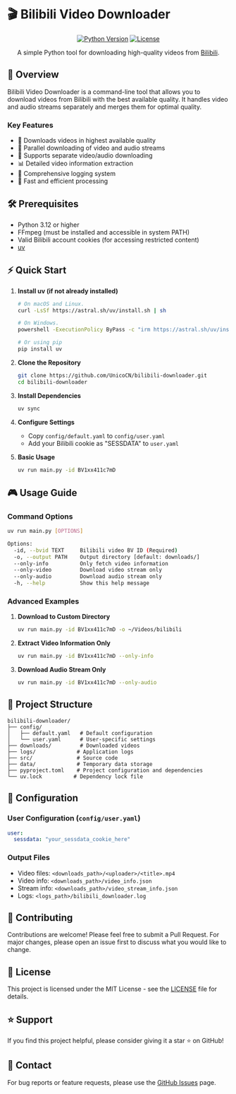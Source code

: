 # 🎬 Bilibili Video Downloader

<div align="center">

[![Python Version](https://img.shields.io/badge/python-3.12+-blue.svg)](https://www.python.org/downloads/)
[![License](https://img.shields.io/github/license/mashape/apistatus.svg)](LICENSE)

A simple Python tool for downloading high-quality videos from [Bilibili](https://www.bilibili.com).

</div>

## 🌟 Overview

Bilibili Video Downloader is a command-line tool that allows you to download videos from Bilibili with the best available quality. It handles video and audio streams separately and merges them for optimal quality.

### Key Features

- 🎥 Downloads videos in highest available quality
- 🔄 Parallel downloading of video and audio streams
- 🎵 Supports separate video/audio downloading
- 📊 Detailed video information extraction
- 📝 Comprehensive logging system
- 🚀 Fast and efficient processing

## 🛠️ Prerequisites

- Python 3.12 or higher
- FFmpeg (must be installed and accessible in system PATH)
- Valid Bilibili account cookies (for accessing restricted content)
- [uv](https://github.com/astral-sh/uv) 

## ⚡ Quick Start

1. **Install uv (if not already installed)**
   ```bash
   # On macOS and Linux.
   curl -LsSf https://astral.sh/uv/install.sh | sh
   ```
   ```bash
   # On Windows.
   powershell -ExecutionPolicy ByPass -c "irm https://astral.sh/uv/install.ps1 | iex"
   ```
   ```bash
   # Or using pip
   pip install uv
   ```

2. **Clone the Repository**
   ```bash
   git clone https://github.com/UnicoCN/bilibili-downloader.git
   cd bilibili-downloader
   ```

3. **Install Dependencies**
   ```bash
   uv sync
   ```

4. **Configure Settings**
   - Copy `config/default.yaml` to `config/user.yaml`
   - Add your Bilibili cookie as "SESSDATA" to `user.yaml`

5. **Basic Usage**
   ```bash
   uv run main.py -id BV1xx411c7mD
   ```

## 🎮 Usage Guide

### Command Options

```bash
uv run main.py [OPTIONS]

Options:
  -id, --bvid TEXT     Bilibili video BV ID (Required)
  -o, --output PATH    Output directory [default: downloads/]
  --only-info          Only fetch video information
  --only-video         Download video stream only
  --only-audio         Download audio stream only
  -h, --help           Show this help message
```

### Advanced Examples

1. **Download to Custom Directory**
   ```bash
   uv run main.py -id BV1xx411c7mD -o ~/Videos/bilibili
   ```

2. **Extract Video Information Only**
   ```bash
   uv run main.py -id BV1xx411c7mD --only-info
   ```

3. **Download Audio Stream Only**
   ```bash
   uv run main.py -id BV1xx411c7mD --only-audio
   ```

## 📁 Project Structure

```
bilibili-downloader/
├── config/
│   ├── default.yaml   # Default configuration
│   └── user.yaml      # User-specific settings
├── downloads/         # Downloaded videos
├── logs/             # Application logs
├── src/              # Source code
├── data/             # Temporary data storage
├── pyproject.toml    # Project configuration and dependencies
└── uv.lock          # Dependency lock file
```

## 🔧 Configuration

### User Configuration (`config/user.yaml`)
```yaml
user:
  sessdata: "your_sessdata_cookie_here"
```

### Output Files
- Video files: `<downloads_path>/<uploader>/<title>.mp4`
- Video info: `<downloads_path>/video_info.json`
- Stream info: `<downloads_path>/video_stream_info.json`
- Logs: `<logs_path>/bilibili_downloader.log`

## 🤝 Contributing

Contributions are welcome! Please feel free to submit a Pull Request. For major changes, please open an issue first to discuss what you would like to change.

## 📄 License

This project is licensed under the MIT License - see the [LICENSE](LICENSE) file for details.

## ⭐ Support

If you find this project helpful, please consider giving it a star ⭐ on GitHub!

## 📧 Contact

For bug reports or feature requests, please use the [GitHub Issues](https://github.com/UnicoCN/bilibili-downloader/issues) page.